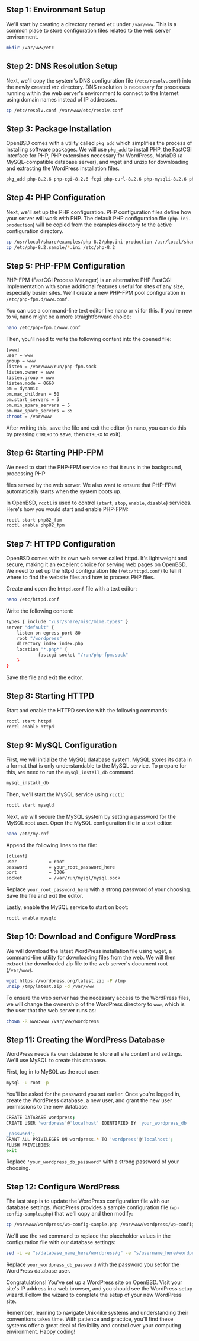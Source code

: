 ## Step 1: Environment Setup
We'll start by creating a directory named `etc` under `/var/www`. This is a common place to store configuration files related to the web server environment.

```sh
mkdir /var/www/etc
```

## Step 2: DNS Resolution Setup
Next, we'll copy the system's DNS configuration file (`/etc/resolv.conf`) into the newly created `etc` directory. DNS resolution is necessary for processes running within the web server's environment to connect to the Internet using domain names instead of IP addresses.

```sh
cp /etc/resolv.conf /var/www/etc/resolv.conf
```

## Step 3: Package Installation
OpenBSD comes with a utility called `pkg_add` which simplifies the process of installing software packages. We will use `pkg_add` to install PHP, the FastCGI interface for PHP, PHP extensions necessary for WordPress, MariaDB (a MySQL-compatible database server), and wget and unzip for downloading and extracting the WordPress installation files.

```sh
pkg_add php-8.2.6 php-cgi-8.2.6 fcgi php-curl-8.2.6 php-mysqli-8.2.6 php-zip-8.2.6 mariadb-server mariadb-client wget unzip-6.0p16
```

## Step 4: PHP Configuration
Next, we'll set up the PHP configuration. PHP configuration files define how your server will work with PHP. The default PHP configuration file (`php.ini-production`) will be copied from the examples directory to the active configuration directory.

```sh
cp /usr/local/share/examples/php-8.2/php.ini-production /usr/local/share/php-8.2/php.ini
cp /etc/php-8.2.sample/*.ini /etc/php-8.2
```

## Step 5: PHP-FPM Configuration
PHP-FPM (FastCGI Process Manager) is an alternative PHP FastCGI implementation with some additional features useful for sites of any size, especially busier sites. We'll create a new PHP-FPM pool configuration in `/etc/php-fpm.d/www.conf`.

You can use a command-line text editor like nano or vi for this. If you're new to vi, nano might be a more straightforward choice:

```sh
nano /etc/php-fpm.d/www.conf
```

Then, you'll need to write the following content into the opened file:

```sh
[www]
user = www
group = www
listen = /var/www/run/php-fpm.sock
listen.owner = www
listen.group = www
listen.mode = 0660
pm = dynamic
pm.max_children = 50
pm.start_servers = 5
pm.min_spare_servers = 5
pm.max_spare_servers = 35
chroot = /var/www
```

After writing this, save the file and exit the editor (in nano, you can do this by pressing `CTRL+O` to save, then `CTRL+X` to exit).

## Step 6: Starting PHP-FPM
We need to start the PHP-FPM service so that it runs in the background, processing PHP

 files served by the web server. We also want to ensure that PHP-FPM automatically starts when the system boots up.

In OpenBSD, `rcctl` is used to control (`start`, `stop`, `enable`, `disable`) services. Here's how you would start and enable PHP-FPM:

```sh
rcctl start php82_fpm
rcctl enable php82_fpm
```

## Step 7: HTTPD Configuration
OpenBSD comes with its own web server called httpd. It's lightweight and secure, making it an excellent choice for serving web pages on OpenBSD. We need to set up the httpd configuration file (`/etc/httpd.conf`) to tell it where to find the website files and how to process PHP files.

Create and open the `httpd.conf` file with a text editor:

```sh
nano /etc/httpd.conf
```

Write the following content:

```sh
types { include "/usr/share/misc/mime.types" }
server "default" {
    listen on egress port 80
    root "/wordpress"
    directory index index.php
    location "*.php*" {
            fastcgi socket "/run/php-fpm.sock"
    }
}
```

Save the file and exit the editor.

## Step 8: Starting HTTPD
Start and enable the HTTPD service with the following commands:

```sh
rcctl start httpd
rcctl enable httpd
```

## Step 9: MySQL Configuration
First, we will initialize the MySQL database system. MySQL stores its data in a format that is only understandable to the MySQL service. To prepare for this, we need to run the `mysql_install_db` command.

```sh
mysql_install_db
```

Then, we'll start the MySQL service using `rcctl`:

```sh
rcctl start mysqld
```

Next, we will secure the MySQL system by setting a password for the MySQL root user. Open the MySQL configuration file in a text editor:

```sh
nano /etc/my.cnf
```

Append the following lines to the file:

```sh
[client]
user            = root
password        = your_root_password_here
port            = 3306
socket          = /var/run/mysql/mysql.sock
```

Replace `your_root_password_here` with a strong password of your choosing. Save the file and exit the editor.

Lastly, enable the MySQL service to start on boot:

```sh
rcctl enable mysqld
```

## Step 10: Download and Configure WordPress
We will download the latest WordPress installation file using wget, a command-line utility for downloading files from the web. We will then extract the downloaded zip file to the web server's document root (`/var/www`).

```sh
wget https://wordpress.org/latest.zip -P /tmp
unzip /tmp/latest.zip -d /var/www
```

To ensure the web server has the necessary access to the WordPress files, we will change the ownership of the WordPress directory to `www`, which is the user that the web server runs as:

```sh
chown -R www:www /var/www/wordpress
```

## Step 11: Creating the WordPress Database
WordPress needs its own database to store all site content and settings. We'll use MySQL to create this database.

First, log in to MySQL as the root user:

```sh
mysql -u root -p
```

You'll be asked for the password you set earlier. Once you're logged in, create the WordPress database, a new user, and grant the new user permissions to the new database:

```sh
CREATE DATABASE wordpress;
CREATE USER 'wordpress'@'localhost' IDENTIFIED BY 'your_wordpress_db

_password';
GRANT ALL PRIVILEGES ON wordpress.* TO 'wordpress'@'localhost';
FLUSH PRIVILEGES;
exit
```

Replace `'your_wordpress_db_password'` with a strong password of your choosing.

## Step 12: Configure WordPress
The last step is to update the WordPress configuration file with our database settings. WordPress provides a sample configuration file (`wp-config-sample.php`) that we'll copy and then modify:

```sh
cp /var/www/wordpress/wp-config-sample.php /var/www/wordpress/wp-config.php
```

We'll use the `sed` command to replace the placeholder values in the configuration file with our database settings:

```sh
sed -i -e "s/database_name_here/wordpress/g" -e "s/username_here/wordpress/g" -e "s/password_here/your_wordpress_db_password/g" -e "s/localhost/127.0.0.1/g" /var/www/wordpress/wp-config.php
```

Replace `your_wordpress_db_password` with the password you set for the WordPress database user.

Congratulations! You've set up a WordPress site on OpenBSD. Visit your site's IP address in a web browser, and you should see the WordPress setup wizard. Follow the wizard to complete the setup of your new WordPress site.

Remember, learning to navigate Unix-like systems and understanding their conventions takes time. With patience and practice, you'll find these systems offer a great deal of flexibility and control over your computing environment. Happy coding!
